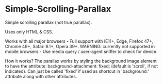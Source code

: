 # Simple-Scrolling-Parallax
Simple scrolling parallax (not true parallax). 

Uses only HTML &amp; CSS. 

Works with all major browsers - Full support with IE11+, Edge, Firefox 47+, Chrome 49+, Safari 9.1+, Opera 39+. WARNING: currently not supported in mobile browsers - Use media query / user-agent sniffer to check for device.

How it works?
The parallax works by styling the background image element to have the attribute: background-attachment: fixed; (default is 'scroll', if not indicated). Can just be called 'fixed' if used as shortcut in 'background:' attribute along with other attributes.
